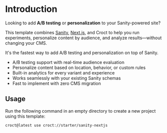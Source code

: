 # Introduction

Looking to add **A/B testing** or **personalization** to your Sanity-powered site?

This template combines [Sanity](https://www.sanity.io/?utm_source=croct), [Next.js](https://nextjs.org/?utm_source=croct), 
and Croct to help you run experiments, personalize content by audience, and analyze results—without changing your CMS. 

It's the fastest way to add A/B testing and personalization on top of Sanity.

* A/B testing support with real-time audience evaluation
* Personalize content based on location, behavior, or custom rules
* Built-in analytics for every variant and experience
* Works seamlessly with your existing Sanity schemas
* Fast to implement with zero CMS migration

## Usage

Run the following command in an empty directory to create a new project using this template:

```croct-cmd
croct@latest use croct://starter/sanity-nextjs
```
